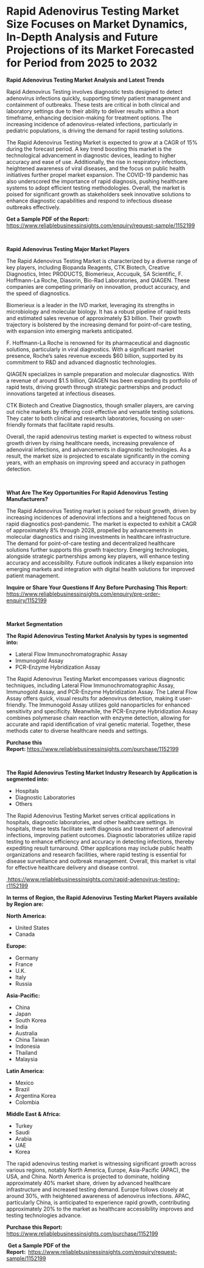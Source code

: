 <p><h1>Rapid Adenovirus Testing Market Size Focuses on Market Dynamics, In-Depth Analysis and Future Projections of its Market Forecasted for Period from 2025 to 2032</h1></p><p><strong>Rapid Adenovirus Testing Market Analysis and Latest Trends</strong></p>
<p><p>Rapid Adenovirus Testing involves diagnostic tests designed to detect adenovirus infections quickly, supporting timely patient management and containment of outbreaks. These tests are critical in both clinical and laboratory settings due to their ability to deliver results within a short timeframe, enhancing decision-making for treatment options. The increasing incidence of adenovirus-related infections, particularly in pediatric populations, is driving the demand for rapid testing solutions.</p><p>The Rapid Adenovirus Testing Market is expected to grow at a CAGR of 15% during the forecast period. A key trend boosting this market is the technological advancement in diagnostic devices, leading to higher accuracy and ease of use. Additionally, the rise in respiratory infections, heightened awareness of viral diseases, and the focus on public health initiatives further propel market expansion. The COVID-19 pandemic has also underscored the importance of rapid diagnosis, pushing healthcare systems to adopt efficient testing methodologies. Overall, the market is poised for significant growth as stakeholders seek innovative solutions to enhance diagnostic capabilities and respond to infectious disease outbreaks effectively.</p></p>
<p><strong>Get a Sample PDF of the Report:&nbsp;</strong> <a href="https://www.reliablebusinessinsights.com/enquiry/request-sample/1152199?utm_campaign=2306&utm_medium=2&utm_source=Github&utm_content=ia&utm_term=14042025&utm_id=rapid-adenovirus-testing">https://www.reliablebusinessinsights.com/enquiry/request-sample/1152199</a></p>
<p>&nbsp;</p>
<p><strong>Rapid Adenovirus Testing Major Market Players</strong></p>
<p><p>The Rapid Adenovirus Testing Market is characterized by a diverse range of key players, including Biopanda Reagents, CTK Biotech, Creative Diagnostics, Intec PRODUCTS, Biomerieux, Accuquik, SA Scientific, F. Hoffmann-La Roche, Diasorin, Bio-Rad Laboratories, and QIAGEN. These companies are competing primarily on innovation, product accuracy, and the speed of diagnostics.</p><p>Biomerieux is a leader in the IVD market, leveraging its strengths in microbiology and molecular biology. It has a robust pipeline of rapid tests and estimated sales revenue of approximately $3 billion. Their growth trajectory is bolstered by the increasing demand for point-of-care testing, with expansion into emerging markets anticipated.</p><p>F. Hoffmann-La Roche is renowned for its pharmaceutical and diagnostic solutions, particularly in viral diagnostics. With a significant market presence, Roche’s sales revenue exceeds $60 billion, supported by its commitment to R&D and advanced diagnostic technologies.</p><p>QIAGEN specializes in sample preparation and molecular diagnostics. With a revenue of around $1.5 billion, QIAGEN has been expanding its portfolio of rapid tests, driving growth through strategic partnerships and product innovations targeted at infectious diseases.</p><p>CTK Biotech and Creative Diagnostics, though smaller players, are carving out niche markets by offering cost-effective and versatile testing solutions. They cater to both clinical and research laboratories, focusing on user-friendly formats that facilitate rapid results.</p><p>Overall, the rapid adenovirus testing market is expected to witness robust growth driven by rising healthcare needs, increasing prevalence of adenoviral infections, and advancements in diagnostic technologies. As a result, the market size is projected to escalate significantly in the coming years, with an emphasis on improving speed and accuracy in pathogen detection.</p></p>
<p>&nbsp;</p>
<p><strong>What Are The Key Opportunities For Rapid Adenovirus Testing Manufacturers?</strong></p>
<p><p>The Rapid Adenovirus Testing market is poised for robust growth, driven by increasing incidences of adenoviral infections and a heightened focus on rapid diagnostics post-pandemic. The market is expected to exhibit a CAGR of approximately 8% through 2028, propelled by advancements in molecular diagnostics and rising investments in healthcare infrastructure. The demand for point-of-care testing and decentralized healthcare solutions further supports this growth trajectory. Emerging technologies, alongside strategic partnerships among key players, will enhance testing accuracy and accessibility. Future outlook indicates a likely expansion into emerging markets and integration with digital health solutions for improved patient management.</p></p>
<p><strong>Inquire or Share Your Questions If Any Before Purchasing This Report:</strong> <a href="https://www.reliablebusinessinsights.com/enquiry/pre-order-enquiry/1152199?utm_campaign=2306&utm_medium=2&utm_source=Github&utm_content=ia&utm_term=14042025&utm_id=rapid-adenovirus-testing">https://www.reliablebusinessinsights.com/enquiry/pre-order-enquiry/1152199</a></p>
<p>&nbsp;</p>
<p><strong>Market Segmentation</strong></p>
<p><strong>The Rapid Adenovirus Testing Market Analysis by types is segmented into:</strong></p>
<p><ul><li>Lateral Flow Immunochromatographic Assay</li><li>Immunogold Assay</li><li>PCR-Enzyme Hybridization Assay</li></ul></p>
<p><p>The Rapid Adenovirus Testing Market encompasses various diagnostic techniques, including Lateral Flow Immunochromatographic Assay, Immunogold Assay, and PCR-Enzyme Hybridization Assay. The Lateral Flow Assay offers quick, visual results for adenovirus detection, making it user-friendly. The Immunogold Assay utilizes gold nanoparticles for enhanced sensitivity and specificity. Meanwhile, the PCR-Enzyme Hybridization Assay combines polymerase chain reaction with enzyme detection, allowing for accurate and rapid identification of viral genetic material. Together, these methods cater to diverse healthcare needs and settings.</p></p>
<p><strong>Purchase this Report:&nbsp;</strong><a href="https://www.reliablebusinessinsights.com/purchase/1152199?utm_campaign=2306&utm_medium=2&utm_source=Github&utm_content=ia&utm_term=14042025&utm_id=rapid-adenovirus-testing">https://www.reliablebusinessinsights.com/purchase/1152199</a></p>
<p>&nbsp;</p>
<p><strong>The Rapid Adenovirus Testing Market Industry Research by Application is segmented into:</strong></p>
<p><ul><li>Hospitals</li><li>Diagnostic Laboratories</li><li>Others</li></ul></p>
<p><p>The Rapid Adenovirus Testing Market serves critical applications in hospitals, diagnostic laboratories, and other healthcare settings. In hospitals, these tests facilitate swift diagnosis and treatment of adenoviral infections, improving patient outcomes. Diagnostic laboratories utilize rapid testing to enhance efficiency and accuracy in detecting infections, thereby expediting result turnaround. Other applications may include public health organizations and research facilities, where rapid testing is essential for disease surveillance and outbreak management. Overall, this market is vital for effective healthcare delivery and disease control.</p></p>
<p><a href="https://www.reliablebusinessinsights.com/rapid-adenovirus-testing-r1152199?utm_campaign=2306&utm_medium=2&utm_source=Github&utm_content=ia&utm_term=14042025&utm_id=rapid-adenovirus-testing">&nbsp;https://www.reliablebusinessinsights.com/rapid-adenovirus-testing-r1152199</a></p>
<p><strong>In terms of Region, the Rapid Adenovirus Testing Market Players available by Region are:</strong></p>
<p>
    <p> <strong> North America: </strong>
        <ul>
            <li>United States</li>
            <li>Canada</li>
        </ul>
        </p> 
    <p> <strong> Europe: </strong>
        <ul>
            <li>Germany</li>
            <li>France</li>
            <li>U.K.</li>
            <li>Italy</li>
            <li>Russia</li>
        </ul>
        </p> 
    <p> <strong> Asia-Pacific: </strong>
        <ul>
            <li>China</li>
            <li>Japan</li>
            <li>South Korea</li>
            <li>India</li>
            <li>Australia</li>
            <li>China Taiwan</li>
            <li>Indonesia</li>
            <li>Thailand</li>
            <li>Malaysia</li>
        </ul>
        </p> 
    <p> <strong> Latin America: </strong>
        <ul>
            <li>Mexico</li>
            <li>Brazil</li>
            <li>Argentina Korea</li>
            <li>Colombia</li>
        </ul>
        </p> 
    <p> <strong> Middle East & Africa: </strong>
        <ul>
            <li>Turkey</li>
            <li>Saudi</li>
            <li>Arabia</li>
            <li>UAE</li>
            <li>Korea</li>
        </ul>
    </p>
    </p>
<p><p>The rapid adenovirus testing market is witnessing significant growth across various regions, notably North America, Europe, Asia-Pacific (APAC), the USA, and China. North America is projected to dominate, holding approximately 40% market share, driven by advanced healthcare infrastructure and increased testing demand. Europe follows closely at around 30%, with heightened awareness of adenovirus infections. APAC, particularly China, is anticipated to experience rapid growth, contributing approximately 20% to the market as healthcare accessibility improves and testing technologies advance.</p></p>
<p><strong>Purchase this Report: </strong><a href="https://www.reliablebusinessinsights.com/purchase/1152199?utm_campaign=2306&utm_medium=2&utm_source=Github&utm_content=ia&utm_term=14042025&utm_id=rapid-adenovirus-testing">https://www.reliablebusinessinsights.com/purchase/1152199</a></p>
<p>&nbsp;<strong>Get a Sample PDF of the Report:&nbsp;&nbsp;</strong><a href="https://www.reliablebusinessinsights.com/enquiry/request-sample/1152199?utm_campaign=2306&utm_medium=2&utm_source=Github&utm_content=ia&utm_term=14042025&utm_id=rapid-adenovirus-testing">https://www.reliablebusinessinsights.com/enquiry/request-sample/1152199</a></p>
<p><strong></strong></p>
<p><p></p><p></p><p></p></p>